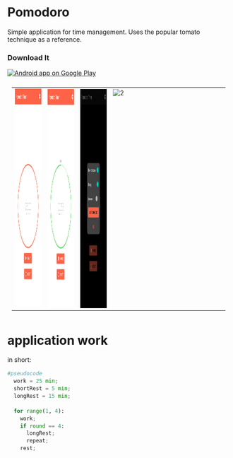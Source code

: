 # Pomodoro

Simple application for time management. Uses the popular tomato technique as a reference.

### Download It
<a href="[https://play.google.com/store/apps/details?id=mn.today](https://play.google.com/store/apps/details?id=com.vad.pomodoro)">
  <img alt="Android app on Google Play" src="https://developer.android.com/images/brand/en_app_rgb_wo_45.png" />
</a>

<table style="padding:10px">
  <tr>
    <td><img src="https://github.com/vadhub/Pomodoro/blob/master/work.jpg?raw=true"  alt="1" width = 248px height = 496px></td>
    <td><img src="https://github.com/vadhub/Pomodoro/blob/master/rest.jpg?raw=true" align="right" alt="2" width = 248px height = 496px ></td>
    <td><img src="https://github.com/vadhub/Pomodoro/blob/master/set.jpg?raw=true" align="right" alt="2" width = 248px height = 496px ></td>
    <td><img src="https://github.com/vadhub/Pomodoro/blob/master/set_pomidoro.jpg?raw=true" align="right" alt="2" width = 248px height = 496px ></td>
  </tr>
</table>

# application work

in short:

```Python
#pseudocode
  work = 25 min;
  shortRest = 5 min;
  longRest = 15 min;
  
  for range(1, 4): 
    work;
    if round == 4:
      longRest;
      repeat;
    rest;
```

